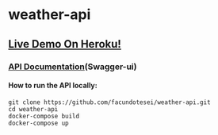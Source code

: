 # weather-api
## **[Live Demo On Heroku!](https://challenge-weather-api.herokuapp.com/)** 

### **[API Documentation](https://challenge-weather-api.herokuapp.com/swagger-ui.html)**(Swagger-ui)

#### **How to run the API locally:** <br/>
```
git clone https://github.com/facundotesei/weather-api.git
cd weather-api
docker-compose build
docker-compose up
```
